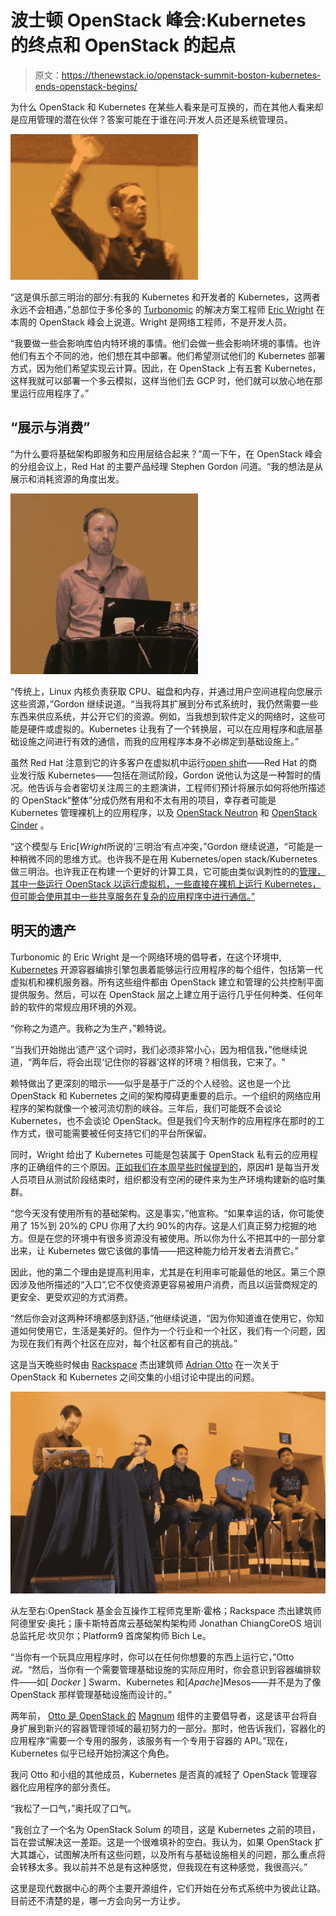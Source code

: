 # 波士顿 OpenStack 峰会:Kubernetes 的终点和 OpenStack 的起点

> 原文：<https://thenewstack.io/openstack-summit-boston-kubernetes-ends-openstack-begins/>

为什么 OpenStack 和 Kubernetes 在某些人看来是可互换的，而在其他人看来却是应用管理的潜在伙伴？答案可能在于谁在问:开发人员还是系统管理员。

![](img/52a04de0345c9eba26873f3dfea56e06.png)

“这是俱乐部三明治的部分:有我的 Kubernetes 和开发者的 Kubernetes，这两者永远不会相遇，”总部位于多伦多的 [Turbonomic](https://turbonomic.com/) 的解决方案工程师 [Eric Wright](https://www.linkedin.com/in/ericwrightdiscoposse/?ppe=1) 在本周的 OpenStack 峰会上说道。Wright 是网络工程师，不是开发人员。

“我要做一些会影响库伯内特环境的事情。他们会做一些会影响环境的事情。也许他们有五个不同的池，他们想在其中部署。他们希望测试他们的 Kubernetes 部署方式，因为他们希望实现云计算。因此，在 OpenStack 上有五套 Kubernetes，这样我就可以部署一个多云模拟，这样当他们去 GCP 时，他们就可以放心地在那里运行应用程序了。”

## “展示与消费”

“为什么要将基础架构即服务和应用层结合起来？”周一下午，在 OpenStack 峰会的分组会议上，Red Hat 的主要产品经理 Stephen Gordon 问道。“我的想法是从展示和消耗资源的角度出发。

![](img/188fc1d2b239cf76f6024500bb4902ad.png)

“传统上，Linux 内核负责获取 CPU、磁盘和内存，并通过用户空间进程向您展示这些资源，”Gordon 继续说道。“当我将其扩展到分布式系统时，我仍然需要一些东西来供应系统，并公开它们的资源。例如，当我想到软件定义的网络时，这些可能是硬件或虚拟的。Kubernetes 让我有了一个转换层，可以在应用程序和底层基础设施之间进行有效的通信，而我的应用程序本身不必绑定到基础设施上。”

虽然 Red Hat 注意到它的许多客户在虚拟机中运行[open shift](https://www.openshift.com/)——Red Hat 的商业发行版 Kubernetes——包括在测试阶段，Gordon 说他认为这是一种暂时的情况。他告诉与会者密切关注周三的主题演讲，工程师们预计将展示如何将他所描述的 OpenStack“整体”分成仍然有用和不太有用的项目，幸存者可能是 Kubernetes 管理裸机上的应用程序，以及 [OpenStack Neutron](https://wiki.openstack.org/wiki/Neutron) 和 [OpenStack Cinder](https://wiki.openstack.org/wiki/Cinder) 。

“这个模型与 Eric[*Wright*所说的‘三明治’有点冲突，”Gordon 继续说道，“可能是一种稍微不同的思维方式。也许我不是在用 Kubernetes/open stack/Kubernetes 做三明治。也许我正在构建一个更好的计算工具，它可能由类似讽刺性的的[管理，其中一些运行 OpenStack 以运行虚拟机，一些直接在裸机上运行 Kubernetes，但可能会使用其中一些共享服务在复杂的应用程序中进行通信。”](https://thenewstack.io/day-life-openstack-ironic-core-member-ruby-loo/)

## 明天的遗产

Turbonomic 的 Eric Wright 是一个网络环境的倡导者，在这个环境中, [Kubernetes](/category/kubernetes/) 开源容器编排引擎包裹着能够运行应用程序的每个组件，包括第一代虚拟机和裸机服务器。所有这些组件都由 OpenStack 建立和管理的公共控制平面提供服务。然后，可以在 OpenStack 层之上建立用于运行几乎任何种类、任何年龄的软件的常规应用环境的外观。

“你称之为遗产。我称之为生产，”赖特说。

“当我们开始抛出‘遗产’这个词时，我们必须非常小心，因为相信我，”他继续说道，“两年后，将会出现‘记住你的容器’这样的环境？相信我，它来了。"

赖特做出了更深刻的暗示——似乎是基于广泛的个人经验。这也是一个比 OpenStack 和 Kubernetes 之间的架构障碍更重要的启示。一个组织的网络应用程序的架构就像一个被河流切割的峡谷。三年后，我们可能既不会谈论 Kubernetes，也不会谈论 OpenStack。但是我们今天制作的应用程序在那时的工作方式，很可能需要被任何支持它们的平台所保留。

同时，Wright 给出了 Kubernetes 可能是包装属于 OpenStack 私有云的应用程序的正确组件的三个原因。[正如我们在本周早些时候提到的](https://thenewstack.io/openstack-summit-2017-will-kubernetes-stealing-show/)，原因#1 是每当开发人员项目从测试阶段结束时，组织都没有空闲的硬件来为生产环境构建新的临时集群。

“您今天没有使用所有的基础架构。这是事实，”他宣称。“如果幸运的话，你可能使用了 15%到 20%的 CPU 你用了大约 90%的内存。这是人们真正努力挖掘的地方。但是在您的环境中有很多资源没有被使用。所以你为什么不把其中的一部分拿出来，让 Kubernetes 做它该做的事情——把这种能力给开发者去消费它。”

因此，他的第二个理由是提高利用率，尤其是在利用率可能最低的地区。第三个原因涉及他所描述的“入口”,它不仅使资源更容易被用户消费，而且以运营商规定的更安全、更受欢迎的方式消费。

“然后你会对这两种环境都感到舒适，”他继续说道，“因为你知道谁在使用它，你知道如何使用它，生活是美好的。但作为一个行业和一个社区，我们有一个问题，因为现在我们有两个社区在应对，每个社区都有自己的挑战。”

这是当天晚些时候由 [Rackspace](https://www.rackspace.com/en-us) 杰出建筑师 [Adrian Otto](https://www.linkedin.com/in/adrianjotto/) 在一次关于 OpenStack 和 Kubernetes 之间交集的小组讨论中提出的问题。

![](img/c152fe8457a039c03bde2c7de344c4a5.png)

从左至右:OpenStack 基金会互操作工程师克里斯·霍格；Rackspace 杰出建筑师阿德里安·奥托；康卡斯特首席云基础架构架构师 Jonathan ChiangCoreOS 培训总监托尼·坎贝尔；Platform9 首席架构师 Bich Le。

“当你有一个玩具应用程序时，你可以在任何你想要的东西上运行它，”Otto *说。*“然后，当你有一个需要管理基础设施的实际应用时，你会意识到容器编排软件——如[ *Docker* ] Swarm、Kubernetes 和[*Apache*]Mesos——并不是为了像 OpenStack 那样管理基础设施而设计的。”

两年前， [Otto 是 OpenStack 的](https://thenewstack.io/magnum-is-the-name-docker-container-management-is-the-game/) [Magnum](https://wiki.openstack.org/wiki/Magnum) 组件的主要倡导者，这是该平台将自身扩展到新兴的容器管理领域的最初努力的一部分。那时，他告诉我们，容器化的应用程序“需要一个专用的服务，该服务有一个专用于容器的 API。”现在，Kubernetes 似乎已经开始扮演这个角色。

我问 Otto 和小组的其他成员，Kubernetes 是否真的减轻了 OpenStack 管理容器化应用程序的部分责任。

“我松了一口气，”奥托叹了口气。

“我创立了一个名为 OpenStack Solum 的项目，这是 Kubernetes 之前的项目，旨在尝试解决这一差距。这是一个很难填补的空白。我认为，如果 OpenStack 扩大其雄心，试图解决所有这些问题，以及所有与基础设施相关的问题，那么重点将会转移太多。我以前并不总是有这种感觉，但我现在有这种感觉，我很高兴。”

这里是现代数据中心的两个主要开源组件，它们开始在分布式系统中为彼此让路。目前还不清楚的是，哪一方会向另一方让步。

<svg xmlns:xlink="http://www.w3.org/1999/xlink" viewBox="0 0 68 31" version="1.1"><title>Group</title> <desc>Created with Sketch.</desc></svg>